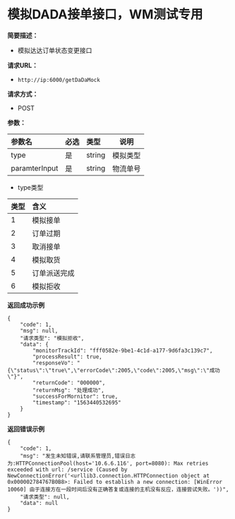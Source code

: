 # 模拟DADA接单接口，WM测试专用

    
**简要描述：** 

- 模拟达达订单状态变更接口

**请求URL：** 
- ` http://ip:6000/getDaDaMock `
  
**请求方式：**
- POST 

**参数：** 

|参数名|必选|类型|说明|
|:----    |:---|:----- |-----   |
|type |是  |string |模拟类型   |
|paramterInput |是  |string | 物流单号   |


    
-  type类型

|类型|含义|
|:----    |:-------    |
|1	  |模拟接单     |
|2 |订单过期 |
|3 |取消接单 |
|4     |模拟取货 |
|5 |订单派送完成     |
|6 |模拟拒收     |





 **返回成功示例**

``` 
{
    "code": 1,
    "msg": null,
    "请求类型": "模拟拒收",
    "data": {
        "monitorTrackId": "fff0582e-9be1-4c1d-a177-9d6fa3c139c7",
        "processResult": true,
        "responseVo": "{\"status\":\"true\",\"errorCode\":2005,\"code\":2005,\"msg\":\"成功\"}",
        "returnCode": "000000",
        "returnMsg": "处理成功",
        "successForMornitor": true,
        "timestamp": "1563440532695"
    }
}
```

 **返回错误示例**

``` 
{
    "code": 1,
    "msg": "发生未知错误,请联系管理员,错误日志为:HTTPConnectionPool(host='10.6.6.116', port=8080): Max retries exceeded with url: /service (Caused by NewConnectionError('<urllib3.connection.HTTPConnection object at 0x000002784767B0B8>: Failed to establish a new connection: [WinError 10060] 由于连接方在一段时间后没有正确答复或连接的主机没有反应，连接尝试失败。'))",
    "请求类型": null,
    "data": null
}
```

